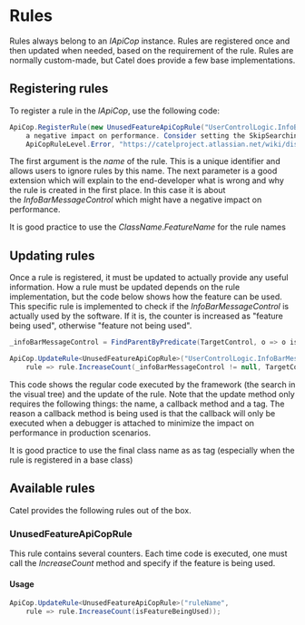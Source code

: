 # Rules

Rules always belong to an *IApiCop* instance. Rules are registered once and then updated when needed, based on the requirement of the rule. Rules are normally custom-made, but Catel does provide a few base implementations.

## Registering rules

To register a rule in the *IApiCop*, use the following code:

``` {.java data-syntaxhighlighter-params="brush: java; gutter: false; theme: Confluence" data-theme="Confluence" style="brush: java; gutter: false; theme: Confluence"}
ApiCop.RegisterRule(new UnusedFeatureApiCopRule("UserControlLogic.InfoBarMessageControl", "The InfoBarMessageControl is not found in the visual tree. This will have 
    a negative impact on performance. Consider setting the SkipSearchingForInfoBarMessageControl or DefaultSkipSearchingForInfoBarMessageControlValue to true.", 
    ApiCopRuleLevel.Error, "https://catelproject.atlassian.net/wiki/display/CTL/Performance+considerations"));
```

The first argument is the *name* of the rule. This is a unique identifier and allows users to ignore rules by this name. The next parameter is a good extension which will explain to the end-developer what is wrong and why the rule is created in the first place. In this case it is about the *InfoBarMessageControl* which might have a negative impact on performance.

It is good practice to use the *ClassName*.*FeatureName* for the rule names

## Updating rules

Once a rule is registered, it must be updated to actually provide any useful information. How a rule must be updated depends on the rule implementation, but the code below shows how the feature can be used. This specific rule is implemented to check if the *InfoBarMessageControl* is actually used by the software. If it is, the counter is increased as "feature being used", otherwise "feature not being used".

``` {.java data-syntaxhighlighter-params="brush: java; gutter: false; theme: Confluence" data-theme="Confluence" style="brush: java; gutter: false; theme: Confluence"}
_infoBarMessageControl = FindParentByPredicate(TargetControl, o => o is InfoBarMessageControl) as InfoBarMessageControl;

ApiCop.UpdateRule<UnusedFeatureApiCopRule>("UserControlLogic.InfoBarMessageControl", 
    rule => rule.IncreaseCount(_infoBarMessageControl != null, TargetControlType.FullName));
```

This code shows the regular code executed by the framework (the search in the visual tree) and the update of the rule. Note that the update method only requires the following things: the name, a callback method and a tag. The reason a callback method is being used is that the callback will only be executed when a debugger is attached to minimize the impact on performance in production scenarios.

It is good practice to use the final class name as as tag (especially when the rule is registered in a base class)

## Available rules

Catel provides the following rules out of the box.

### UnusedFeatureApiCopRule

This rule contains several counters. Each time code is executed, one must call the *IncreaseCount* method and specify if the feature is being used.

#### Usage

``` {.java data-syntaxhighlighter-params="brush: java; gutter: false; theme: Confluence" data-theme="Confluence" style="brush: java; gutter: false; theme: Confluence"}
ApiCop.UpdateRule<UnusedFeatureApiCopRule>("ruleName", 
    rule => rule.IncreaseCount(isFeatureBeingUsed));
```
